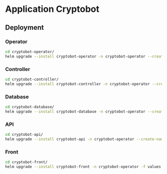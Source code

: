 # Application Cryptobot

## Deployment

### Operator
```bash
cd cryptobot-operator/
helm upgrade --install cryptobot-operator -n cryptobot-operator --create-namespace -f values.yaml .
```

### Controller
```bash
cd cryptobot-controller/
helm upgrade --install cryptobot-controller -n cryptobot-operator --create-namespace -f values.yaml .
```

### Database
```bash
cd cryptobot-database/
helm upgrade --install cryptobot-database -n cryptobot-operator --create-namespace bitnami/postgresql -f values.yaml --set "postgresqlPassword=myPassword"
```

### API
```bash
cd cryptobot-api/
helm upgrade --install cryptobot-api -n cryptobot-operator --create-namespace -f values.yaml . --set "database.postgres.password=myPassword"
```

### Front
```bash
cd cryptobot-front/
helm upgrade --install cryptobot-front -n cryptobot-operator -f values.yaml .
```
